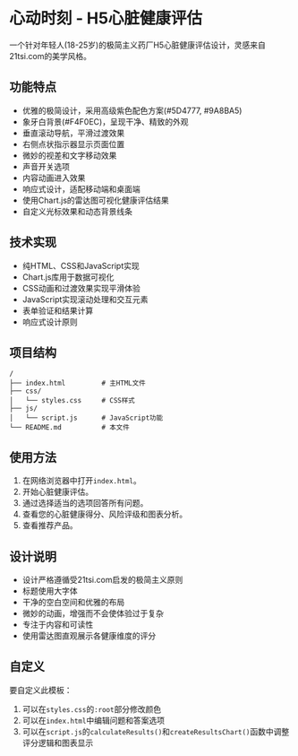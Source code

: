 # 心动时刻 - H5心脏健康评估

一个针对年轻人(18-25岁)的极简主义药厂H5心脏健康评估设计，灵感来自21tsi.com的美学风格。

## 功能特点

- 优雅的极简设计，采用高级紫色配色方案(#5D4777, #9A8BA5)
- 象牙白背景(#F4F0EC)，呈现干净、精致的外观
- 垂直滚动导航，平滑过渡效果
- 右侧点状指示器显示页面位置
- 微妙的视差和文字移动效果
- 声音开关选项
- 内容动画进入效果
- 响应式设计，适配移动端和桌面端
- 使用Chart.js的雷达图可视化健康评估结果
- 自定义光标效果和动态背景线条

## 技术实现

- 纯HTML、CSS和JavaScript实现
- Chart.js库用于数据可视化
- CSS动画和过渡效果实现平滑体验
- JavaScript实现滚动处理和交互元素
- 表单验证和结果计算
- 响应式设计原则

## 项目结构

```
/
├── index.html         # 主HTML文件
├── css/
│   └── styles.css     # CSS样式
├── js/
│   └── script.js      # JavaScript功能
└── README.md          # 本文件
```

## 使用方法

1. 在网络浏览器中打开`index.html`。
2. 开始心脏健康评估。
3. 通过选择适当的选项回答所有问题。
4. 查看您的心脏健康得分、风险评级和图表分析。
5. 查看推荐产品。

## 设计说明

- 设计严格遵循受21tsi.com启发的极简主义原则
- 标题使用大字体
- 干净的空白空间和优雅的布局
- 微妙的动画，增强而不会使体验过于复杂
- 专注于内容和可读性
- 使用雷达图直观展示各健康维度的评分

## 自定义

要自定义此模板：

1. 可以在`styles.css`的`:root`部分修改颜色
2. 可以在`index.html`中编辑问题和答案选项
3. 可以在`script.js`的`calculateResults()`和`createResultsChart()`函数中调整评分逻辑和图表显示 